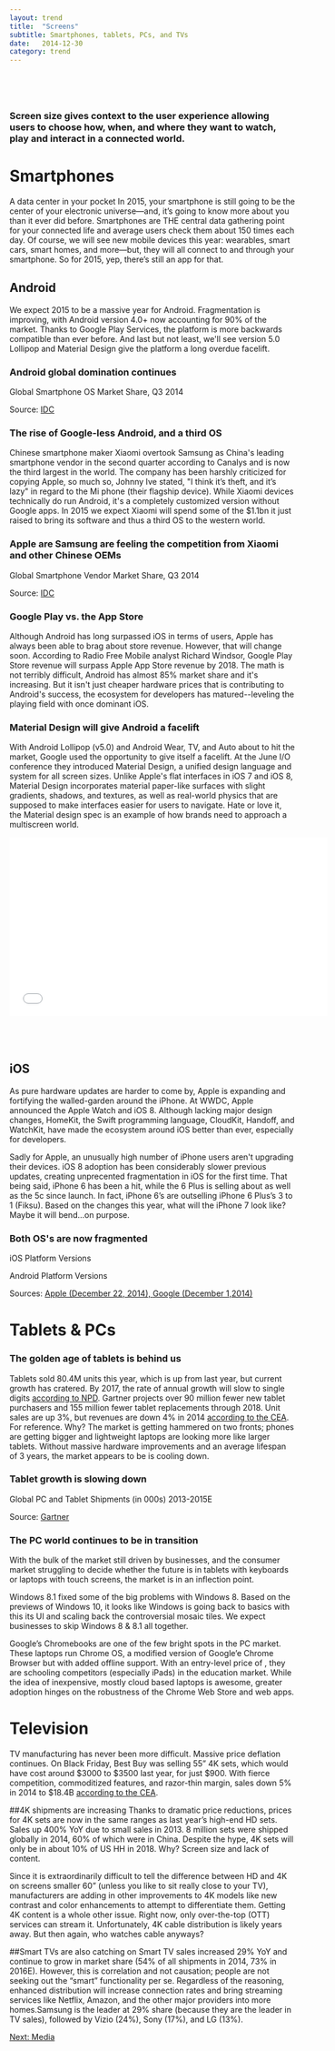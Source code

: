 ```yaml
---
layout: trend
title:  "Screens"
subtitle: Smartphones, tablets, PCs, and TVs
date:   2014-12-30
category: trend
---
```



<section style="margin-top:80px">
<h3>Screen size gives context to the user experience allowing users to choose how, when, and where they want to watch, play and interact in a connected world.</h3>
</section>
</div>
<div class="jumbo-inner jumbo--smartphones">
	<div class="container container-wide">
		<div class="jumbo-text vcenter">
			<h1 class="hero">Smartphones</h1>
		</div>
	</div>
</div>
<div class="container container-wide">
<p>A data center in your pocket In 2015, your smartphone is still going to be the center of your electronic universe—and, it’s going to know more about you than it ever did before. Smartphones are THE central data gathering point for your connected life and average users check them about 150 times each day. Of course, we will see new mobile devices this year: wearables, smart cars, smart homes, and more—but, they will all connect to and through your smartphone. So for 2015, yep, there’s still an app for that.</p>
<h2>Android</h2>
<p>We expect 2015 to be a massive year for Android. Fragmentation is improving, with Android version 4.0+ now accounting for 90% of the market. Thanks to Google Play Services, the platform is more backwards compatible than ever before. And last but not least, we'll see version 5.0 Lollipop and Material Design give the platform a long overdue facelift.</p> 
<h3>Android global domination continues</h3> <p class="text-muted">Global Smartphone OS Market Share, Q3 2014</p> <div id="smartphoneOSmkt" style="chart chart-line"></div> <div class="source pull-right">Source: <a href="http://www.idc.com/prodserv/smartphone-os-market-share.jsp">IDC</a></div>

<h3>The rise of Google-less Android, and a third OS</h3>

<p>Chinese smartphone maker Xiaomi overtook Samsung as China's leading smartphone vendor in the second quarter according to Canalys and is now the third largest in the world. The company has been harshly criticized for copying Apple, so much so, Johnny Ive stated, "I think it’s theft, and it’s lazy" in regard to the Mi phone (their flagship device). While Xiaomi devices technically do run Android, it's a completely customized version without Google apps. In 2015 we expect Xiaomi will spend some of the $1.1bn it just raised to bring its software and thus a third OS to the western world.</p>

<h3>Apple are Samsung are feeling the competition from Xiaomi and other Chinese OEMs</h3>

<p class="text-muted">Global Smartphone Vendor Market Share, Q3 2014</p> <div id="smartphoneVendormkt" style="chart chart-line"></div> <div class="source pull-right">Source: <a href="http://www.idc.com/prodserv/smartphone-os-market-share.jsp">IDC</a></div> 

<h3>Google Play vs. the App Store</h3>
<p>Although Android has long surpassed iOS in terms of users, Apple has always been able to brag about store revenue. However, that will change soon. According to Radio Free Mobile analyst Richard Windsor, Google Play Store revenue will surpass Apple App Store revenue by 2018. The math is not terribly difficult, Android has almost 85% market share and it's increasing. But it isn't just cheaper hardware prices that is contributing to Android's success, the ecosystem for developers has matured--leveling the playing field with once dominant iOS.</p>

<h3>Material Design will give Android a facelift</h3>
<p>With Android Lollipop (v5.0) and Android Wear, TV, and Auto about to hit the market, Google used the opportunity to give itself a facelift. At the June I/O conference they introduced Material Design, a unified design language and system for all screen sizes. Unlike Apple's flat interfaces in iOS 7 and iOS 8, Material Design incorporates material paper-like surfaces with slight gradients, shadows, and textures, as well as real-world physics that are supposed to make interfaces easier for users to navigate. Hate or love it, the Material design spec is an example of how brands need to approach a multiscreen world.</p>
<div class="embed-responsive embed-responsive-16by9" style="margin:0 0 80px 0;"> <iframe class="embed-resposive-item" width="560" height="315" src="//www.youtube.com/embed/Q8TXgCzxEnw" frameborder="0" allowfullscreen></iframe> </div>
<h2>iOS</h2>
<p>As pure hardware updates are harder to come by, Apple is expanding and fortifying the walled-garden around the iPhone. At WWDC, Apple announced the Apple Watch and iOS 8. Although lacking major design changes, HomeKit, the Swift programming language, CloudKit, Handoff, and WatchKit, have made the ecosystem around iOS better than ever, especially for developers.</p> 
<p>
Sadly for Apple, an unusually high number of iPhone users aren't upgrading their devices. iOS 8 adoption has been considerably slower previous updates, creating unprecented fragmentation in iOS for the first time. That being said, iPhone 6 has been a hit, while the 6 Plus is selling about as well as the 5c since launch. In fact, iPhone 6’s are outselling iPhone 6 Plus’s 3 to 1 (Fiksu). Based on the changes this year, what will the iPhone 7 look like? Maybe it will bend...on purpose.</p>
<div class="grid">
<h3>Both OS's are now fragmented</h3>
<div class="col-1-2-xs">
	<p class="text-muted">iOS Platform Versions</p>
	<div id="iosversions" style="chart chart-donut"></div></div>
<div class="col-1-2-xs">
	<p class="text-muted">Android Platform Versions</p>
	<div id="androidversions" style="chart chart-donut"></div>
</div>
<div class="source pull-right">Sources: <a href="https://developer.apple.com/support/appstore/">Apple (December 22, 2014), </a><a href="http://developer.android.com/about/dashboards/index.html?utm_content=buffer07ca2&utm_source=buffer&utm_medium=twitter&utm_campaign=Buffer">Google (December 1,2014)</a></div>
</div>

</div> 

<div class="jumbo-inner jumbo--tablet">
	<div class="container container-wide">
		<div class="jumbo-text vcenter">
			<h1 class="hero">Tablets & PCs</h1>
		</div>
	</div>
</div>
<div class="container container-wide">

<h3>The golden age of tablets is behind us</h3>
<p>
Tablets sold 80.4M units this year, which is up from last year, but current growth has cratered. By 2017, the rate of annual growth will slow to single digits <a href="http://blogs.wsj.com/digits/2014/07/10/tablet-shipments-decline-for-the-first-time-npd/" class="href">according to NPD</a>. Gartner projects over 90 million fewer new tablet purchasers and 155 million fewer tablet replacements through 2018. Unit sales are up 3%, but revenues are down 4% in 2014 <a href="http://www.ce.org/News/News-Releases/Press-Releases/2014/Consumer-Electronics-Industry-Revenues-to-Reach-Al.aspx">according to the CEA</a>. For reference. Why? The market is getting hammered on two fronts; phones are getting bigger and lightweight laptops are looking more like larger tablets. Without massive hardware improvements and an average lifespan of 3 years, the market appears to be is cooling down. 
</p>

<h3>Tablet growth is slowing down</h3>
<p class="text-muted">Global PC and Tablet Shipments (in 000s) 2013-2015E</p>
<div id="deviceshipments" class="chart chart--line"></div>
<div class="source pull-right">Source: <a href="http://www.gartner.com/newsroom/id/2875017">Gartner</a></div>

<h3>The PC world continues to be in transition</h3>
<p>With the bulk of the market still driven by businesses, and the consumer market struggling to decide whether the future is in tablets with keyboards or laptops with touch screens, the market is in an inflection point.</p>

<p>Windows 8.1 fixed some of the big problems with Windows 8. Based on the previews of Windows 10, it looks like Windows is going back to basics with this its UI and scaling back the controversial mosaic tiles. We expect businesses to skip Windows 8 & 8.1 all together.</p>

<p>Google’s Chromebooks are one of the few bright spots in the PC market. These laptops run Chrome OS, a modified version of Google’e Chrome Browser but with added offline support. With an entry-level price of , they are schooling competitors (especially iPads) in the education market. While the idea of inexpensive, mostly cloud based laptops is awesome,  greater adoption hinges on the robustness of the Chrome Web Store and web apps.</p>

</div>
<div class="jumbo-inner jumbo--tablet">
	<div class="container container-wide">
		<div class="jumbo-text vcenter">
			<h1 class="hero">Television</h1>
		</div>
	</div>
</div>
<div class="container container-wide">

TV manufacturing has never been more difficult. Massive price deflation continues. On Black Friday, Best Buy was selling 55” 4K sets, which would have cost around $3000 to $3500 last year, for just $900.  With fierce competition, commoditized features, and razor-thin margin, sales down 5% in 2014 to $18.4B [according to the CEA](http://www.ce.org/News/News-Releases/Press-Releases/2014/Consumer-Electronics-Industry-Revenues-to-Reach-Al.aspx). 

##4K shipments are increasing
Thanks to dramatic price reductions, prices for 4K sets are now in the same ranges as last year’s high-end HD sets. Sales up 400% YoY due to small sales in 2013. 8 million sets were shipped globally in 2014, 60% of which were in China. Despite the hype, 4K sets will only be in about 10% of US HH in 2018. Why? Screen size and lack of content. 

Since it is extraordinarily difficult to tell the difference between HD and 4K on screens smaller 60” (unless you like to sit really close to your TV), manufacturers are adding in other improvements to 4K models like new contrast and color enhancements to attempt to differentiate them. Getting 4K content is a whole other issue. Right now, only over-the-top (OTT) services can stream it. Unfortunately, 4K cable distribution is likely years away. But then again, who watches cable anyways? 

##Smart TVs are also catching on
Smart TV sales increased 29% YoY and continue to grow in market share (54% of all shipments in 2014, 73% in 2016E). However, this is correlation and not causation; people are not seeking out the “smart” functionality per se. Regardless of the reasoning, enhanced distribution will increase connection rates and bring streaming services like Netflix, Amazon, and the other major providers into more homes.Samsung is the leader at 29% share (because they are the leader in TV sales), followed by Vizio (24%), Sony (17%), and LG (13%).

<a href="/trend/2014/12/17/media/" style="margin:40px 0;" class="btn btn-primary">Next: Media</a>




